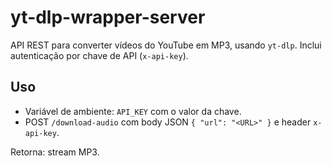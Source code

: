 # yt-dlp-wrapper-server

API REST para converter vídeos do YouTube em MP3, usando `yt-dlp`.
Inclui autenticação por chave de API (`x-api-key`).

## Uso

- Variável de ambiente: `API_KEY` com o valor da chave.
- POST `/download-audio` com body JSON `{ "url": "<URL>" }` e header `x-api-key`.

Retorna: stream MP3.